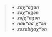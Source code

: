 > - **_zaχʷaʒan_**
> - **_zəχʷaʒən_**
> - **_zəjχʷaʒən_**
> - **_naʁʷaɕʼ χʷən_**
> - **_zəzabɮaχʷən_**